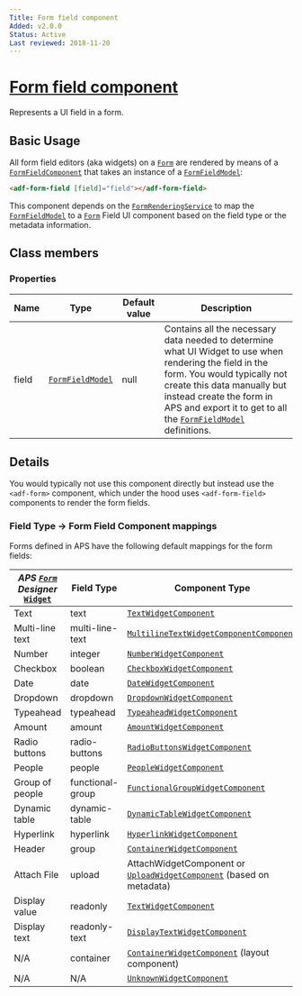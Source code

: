 ```yaml
---
Title: Form field component
Added: v2.0.0
Status: Active
Last reviewed: 2018-11-20
---
```


# [Form field component](../../../lib/core/src/lib/form/components/form-field/form-field.component.ts "Defined in form-field.component.ts")

Represents a UI field in a form.

## Basic Usage

All form field editors (aka widgets) on a [`Form`](../../../lib/process-services/src/lib/task-list/models/form.model.ts) are rendered by means of a [`FormFieldComponent`](../../core/components/form-field.component.md)
that takes an instance of a [`FormFieldModel`](../../core/models/form-field.model.md):

```html
<adf-form-field [field]="field"></adf-form-field>
```

This component depends on the [`FormRenderingService`](../../core/services/form-rendering.service.md) to map the [`FormFieldModel`](../../core/models/form-field.model.md) to a [`Form`](../../../lib/process-services/src/lib/task-list/models/form.model.ts) Field UI component
based on the field type or the metadata information.

## Class members

### Properties

| Name | Type | Default value | Description |
| ---- | ---- | ------------- | ----------- |
| field | [`FormFieldModel`](../../core/models/form-field.model.md) | null | Contains all the necessary data needed to determine what UI Widget to use when rendering the field in the form. You would typically not create this data manually but instead create the form in APS and export it to get to all the [`FormFieldModel`](../../core/models/form-field.model.md) definitions. |

## Details

You would typically not use this component directly but instead use the `<adf-form>` component, which under the hood
uses `<adf-form-field>` components to render the form fields.

### Field Type -> Form Field Component mappings

Forms defined in APS have the following default mappings for the form fields:

| _APS [`Form`](../../../lib/process-services/src/lib/task-list/models/form.model.ts) Designer_ [`Widget`](../../../lib/testing/src/lib/core/pages/form/widgets/widget.ts) | Field Type | Component Type |
| ------------------------------------------------------------------------------------------------------------------------------------------------------------------------ | ---------- | -------------- |
| Text | text | [`TextWidgetComponent`](../../../lib/core/src/lib/form/components/widgets/text/text.widget.ts) |
| Multi-line text | multi-line-text | [`MultilineTextWidgetComponentComponent`](../../../lib/core/src/lib/form/components/widgets/multiline-text/multiline-text.widget.ts) |
| Number | integer | [`NumberWidgetComponent`](../../../lib/core/src/lib/form/components/widgets/number/number.widget.ts) |
| Checkbox | boolean | [`CheckboxWidgetComponent`](../../../lib/core/src/lib/form/components/widgets/checkbox/checkbox.widget.ts) |
| Date | date | [`DateWidgetComponent`](../../../lib/core/src/lib/form/components/widgets/date/date.widget.ts) |
| Dropdown | dropdown | [`DropdownWidgetComponent`](../../../lib/process-services/src/lib/form/widgets/dropdown/dropdown.widget.ts) |
| Typeahead | typeahead | [`TypeaheadWidgetComponent`](../../../lib/process-services/src/lib/form/widgets/typeahead/typeahead.widget.ts) |
| Amount | amount | [`AmountWidgetComponent`](../../../lib/core/src/lib/form/components/widgets/amount/amount.widget.ts) |
| Radio buttons | radio-buttons | [`RadioButtonsWidgetComponent`](../../../lib/process-services/src/lib/form/widgets/radio-buttons/radio-buttons.widget.ts) |
| People | people | [`PeopleWidgetComponent`](../../../lib/process-services/src/lib/form/widgets/people/people.widget.ts) |
| Group of people | functional-group | [`FunctionalGroupWidgetComponent`](../../../lib/process-services/src/lib/form/widgets/functional-group/functional-group.widget.ts) |
| Dynamic table | dynamic-table | [`DynamicTableWidgetComponent`](../../../lib/process-services/src/lib/form/widgets/dynamic-table/dynamic-table.widget.ts) |
| Hyperlink | hyperlink | [`HyperlinkWidgetComponent`](../../../lib/core/src/lib/form/components/widgets/hyperlink/hyperlink.widget.ts) |
| Header | group | [`ContainerWidgetComponent`](lib/core/src/lib/form/components/widgets/container/container.widget.ts) |
| Attach File | upload | AttachWidgetComponent or [`UploadWidgetComponent`](../../../lib/process-services/src/lib/form/widgets/upload/upload.widget.ts) (based on metadata) |
| Display value | readonly | [`TextWidgetComponent`](../../../lib/core/src/lib/form/components/widgets/text/text.widget.ts) |
| Display text | readonly-text | [`DisplayTextWidgetComponent`](../../../lib/core/src/lib/form/components/widgets/display-text/display-text.widget.ts) |
| N/A | container | [`ContainerWidgetComponent`](lib/core/src/lib/form/components/widgets/container/container.widget.ts) (layout component) |
| N/A | N/A | [`UnknownWidgetComponent`](../../../lib/core/src/lib/form/components/widgets/unknown/unknown.widget.ts) |

